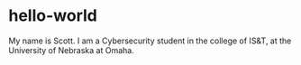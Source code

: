 # hello-world
My name is Scott. I am a Cybersecurity student in the college of IS&T, at the University of Nebraska at Omaha.
